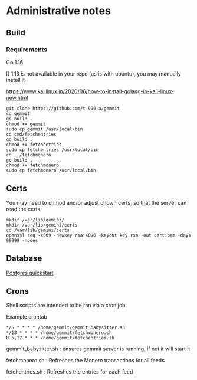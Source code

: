 # Administrative notes

## Build

### Requirements

Go 1.16

If 1.16 is not available in your repo (as is with ubuntu), you may manually install it

https://www.kalilinux.in/2020/06/how-to-install-golang-in-kali-linux-new.html

```
git clone https://github.com/t-900-a/gemmit
cd gemmit
go build .
chmod +x gemmit
sudo cp gemmit /usr/local/bin
cd cmd/fetchentries
go build .
chmod +x fetchentries
sudo cp fetchentries /usr/local/bin
cd ../fetchmonero
go build .
chmod +x fetchmonero
sudo cp fetchmonero /usr/local/bin
```
## Certs
You may need to chmod and/or adjust chown certs, so that the server can read the certs.
```
mkdir /var/lib/gemini/
mkdir /var/lib/gemini/certs
cd /var/lib/gemini/certs
openssl req -x509 -newkey rsa:4096 -keyout key.rsa -out cert.pem -days 99999 -nodes
```

## Database
[Postgres quickstart](https://www.digitalocean.com/community/tutorials/how-to-install-postgresql-on-ubuntu-20-04-quickstart)
## Crons

Shell scripts are intended to be ran via a cron job

Example crontab

```
*/5 * * * * /home/gemmit/gemmit_babysitter.sh
*/13 * * * * /home/gemmit/fetchmonero.sh
0 5,17 * * * /home/gemmit/fetchentries.sh
```

gemmit_babysitter.sh : ensures gemmit server is running, if not it will start it

fetchmonero.sh : Refreshes the Monero transactions for all feeds

fetchentries.sh : Refreshes the entries for each feed